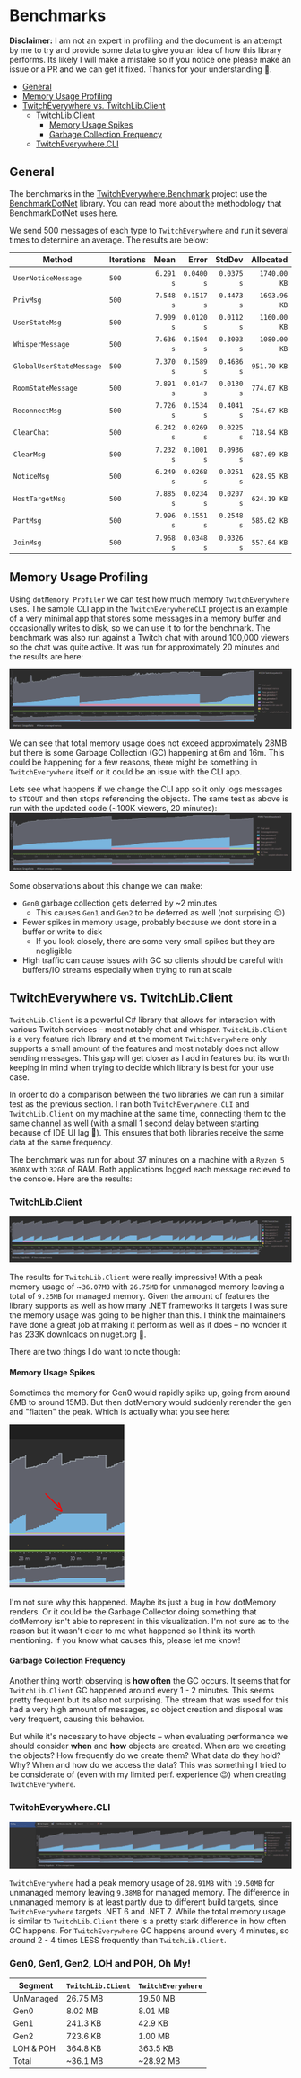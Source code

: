 # Benchmarks
**Disclaimer:** I am not an expert in profiling and the document is an attempt by me to try and provide some data to give you an idea of how this library performs.
Its likely I will make a mistake so if you notice one please make an issue or a PR and we can get it fixed. Thanks for your understanding 🙂.

<!-- TOC -->
* [General](#general)
* [Memory Usage Profiling](#memory-usage-profiling)
* [TwitchEverywhere vs. TwitchLib.Client](#twitcheverywhere-vs-twitchlibclient)
  * [TwitchLib.Client](#twitchlibclient)
    * [Memory Usage Spikes](#memory-usage-spikes)
    * [Garbage Collection Frequency](#garbage-collection-frequency)
  * [TwitchEverywhere.CLI](#twitcheverywherecli)
<!-- TOC -->

## General
The benchmarks in the [TwitchEverywhere.Benchmark](https://github.com/pureooze/TwitchEverywhere/tree/main/TwitchEverywhere.Benchmark) project use the [BenchmarkDotNet](https://github.com/dotnet/BenchmarkDotNet/tree/master) library. You can read more about the methodology that BenchmarkDotNet uses [here](https://github.com/dotnet/BenchmarkDotNet/tree/master#features).

We send 500 messages of each type to `TwitchEverywhere` and run it several times to determine an average. The results are below:

| Method                   | Iterations |      Mean |      Error |     StdDev |    Allocated |
|--------------------------|------------|----------:|-----------:|-----------:|-------------:|
| `UserNoticeMessage`      | `500`      | `6.291 s` | `0.0400 s` | `0.0375 s` | `1740.00 KB` |
| `PrivMsg`                | `500`      | `7.548 s` | `0.1517 s` | `0.4473 s` | `1693.96 KB` |
| `UserStateMsg`           | `500`      | `7.909 s` | `0.0120 s` | `0.0112 s` | `1160.00 KB` |
| `WhisperMessage`         | `500`      | `7.636 s` | `0.1504 s` | `0.3003 s` | `1080.00 KB` |
| `GlobalUserStateMessage` | `500`      | `7.370 s` | `0.1589 s` | `0.4686 s` |  `951.70 KB` |
| `RoomStateMessage`       | `500`      | `7.891 s` | `0.0147 s` | `0.0130 s` |  `774.07 KB` |
| `ReconnectMsg`           | `500`      | `7.726 s` | `0.1534 s` | `0.4041 s` |  `754.67 KB` |
| `ClearChat`              | `500`      | `6.242 s` | `0.0269 s` | `0.0225 s` |  `718.94 KB` |
| `ClearMsg`               | `500`      | `7.232 s` | `0.1001 s` | `0.0936 s` |  `687.69 KB` |
| `NoticeMsg`              | `500`      | `6.249 s` | `0.0268 s` | `0.0251 s` |  `628.95 KB` |
| `HostTargetMsg`          | `500`      | `7.885 s` | `0.0234 s` | `0.0207 s` |  `624.19 KB` |
| `PartMsg`                | `500`      | `7.996 s` | `0.1551 s` | `0.2548 s` |  `585.02 KB` |
| `JoinMsg`                | `500`      | `7.968 s` | `0.0348 s` | `0.0326 s` |  `557.64 KB` |

## Memory Usage Profiling
Using `dotMemory Profiler` we can test how much memory `TwitchEverywhere` uses. 
The sample CLI app in the `TwitchEverywhereCLI` project is an example of a very minimal app that stores some messages in a memory buffer and occasionally writes to disk, so we can use it to for the benchmark.
The benchmark was also run against a Twitch chat with around 100,000 viewers so the chat was quite active. It was run for approximately 20 minutes and the results are here:

![](images/MemoryUsage.PNG)

We can see that total memory usage does not exceed approximately 28MB but there is some Garbage Collection (GC) happening at 6m and 16m.
This could be happening for a few reasons, there might be something in `TwitchEverywhere` itself or it could be an issue with the CLI app.

Lets see what happens if we change the CLI app so it only logs messages to `STDOUT` and then stops referencing the objects.
The same test as above is run with the updated code (~100K viewers, 20 minutes):
![](images/MemoryUsage-Optimize.PNG)

Some observations about this change we can make:
* `Gen0` garbage collection gets deferred by ~2 minutes
  * This causes `Gen1` and `Gen2` to be deferred as well (not surprising 😉)
* Fewer spikes in memory usage, probably because we dont store in a buffer or write to disk
  * If you look closely, there are some very small spikes but they are negligible
* High traffic can cause issues with GC so clients should be careful with buffers/IO streams especially when trying to run at scale

## TwitchEverywhere vs. TwitchLib.Client
`TwitchLib.Client` is a powerful C# library that allows for interaction with various Twitch services – most notably chat and whisper. 
`TwitchLib.Client` is a very feature rich library and at the moment `TwitchEverywhere` only supports a small amount of the features and most notably does not allow sending messages. 
This gap will get closer as I add in features but its worth keeping in mind when trying to decide which library is best for your use case.

In order to do a comparison between the two libraries we can run a similar test as the previous section. 
I ran both `TwitchEverywhere.CLI` and `TwitchLib.Client` on my machine at the same time, connecting them to the same channel as well (with a small 1 second delay between starting because of IDE UI lag 🙂).
This ensures that both libraries receive the same data at the same frequency. 

The benchmark was run for about 37 minutes on a machine with a `Ryzen 5 3600X` with `32GB` of RAM. Both applications logged each message recieved to the console.
Here are the results:

### TwitchLib.Client
![](images/37-min-1.PNG)

The results for `TwitchLib.Client` were really impressive! With a peak memory usage of ~`36.07MB` with `26.75MB` for unmanaged memory leaving a total of `9.25MB` for managed memory.
Given the amount of features the library supports as well as how many .NET frameworks it targets I was sure the memory usage was going to be higher than this.
I think the maintainers have done a great job at making it perform as well as it does – no wonder it has 233K downloads on nuget.org 🤯.

There are two things I do want to note though:

#### Memory Usage Spikes
Sometimes the memory for Gen0 would rapidly spike up, going from around 8MB to around 15MB.
But then dotMemory would suddenly rerender the gen and "flatten" the peak. Which is actually what you see here:

![](images/37-min-flattened.PNG)

I'm not sure why this happened. Maybe its just a bug in how dotMemory renders.
Or it could be the Garbage Collector doing something that dotMemory isn't able to represent in this visualization.
I'm not sure as to the reason but it wasn't clear to me what happened so I think its worth mentioning. If you know what causes this, please let me know!

#### Garbage Collection Frequency
Another thing worth observing is **how often** the GC occurs. It seems that for `TwitchLib.Client` GC happened around every 1 - 2 minutes. This seems pretty frequent but its also not surprising.
The stream that was used for this had a very high amount of messages, so object creation and disposal was very frequent, causing this behavior.

But while it's necessary to have objects – when evaluating performance we should consider **when** and **how** objects are created.
When are we creating the objects? How frequently do we create them? What data do they hold? Why? When and how do we access the data?
This was something I tried to be considerate of (even with my limited perf. experience 😉) when creating `TwitchEverywhere`. 

### TwitchEverywhere.CLI
![](images/37-min-2.PNG)

`TwitchEverywhere` had a peak memory usage of `28.91MB` with `19.50MB` for unmanaged memory leaving `9.38MB` for managed memory.
The difference in unmanaged memory is at least partly due to different build targets, since `TwitchEverywhere` targets .NET 6 and .NET 7.
While the total memory usage is similar to `TwitchLib.Client` there is a pretty stark difference in how often GC happens. 
For `TwitchEverywhere` GC happens around every 4 minutes, so around 2 - 4 times LESS frequently than `TwitchLib.Client`.

### Gen0, Gen1, Gen2, LOH and POH, Oh My!

| Segment   | `TwitchLib.CLient` | `TwitchEverywhere` |
|-----------|--------------------|--------------------|
| UnManaged | 26.75 MB           | 19.50 MB           |
| Gen0      | 8.02 MB            | 8.01 MB            |
| Gen1      | 241.3 KB           | 42.9 KB            |
| Gen2      | 723.6 KB           | 1.00 MB            |
| LOH & POH | 364.8 KB           | 363.5 KB           |
| Total     | ~36.1 MB           | ~28.92 MB          |